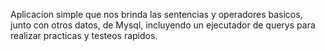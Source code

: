 Aplicacion simple que nos brinda las sentencias y operadores basicos, junto con otros datos, de Mysql, incluyendo un ejecutador de querys para realizar practicas y testeos rapidos.
